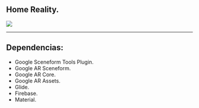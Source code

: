 ## Home Reality.

![](https://drive.google.com/uc?export=view&id=1HvY2T02rpM253i6gCrdDD5fkOfp2mHec)
<hr>

## Dependencias:

- Google Sceneform Tools Plugin.
- Google AR Sceneform.
- Google AR Core.
- Google AR Assets.
- Glide.
- Firebase.
- Material.
